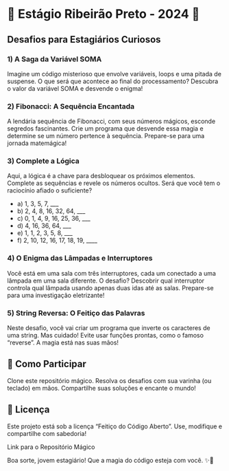 # 🌟 Estágio Ribeirão Preto - 2024 🌟
## Desafios para Estagiários Curiosos
### 1) A Saga da Variável SOMA
Imagine um código misterioso que envolve variáveis, loops e uma pitada de suspense. O que será que acontece ao final do processamento? Descubra o valor da variável SOMA e desvende o enigma!

### 2) Fibonacci: A Sequência Encantada
A lendária sequência de Fibonacci, com seus números mágicos, esconde segredos fascinantes. Crie um programa que desvende essa magia e determine se um número pertence à sequência. Prepare-se para uma jornada matemágica!

### 3) Complete a Lógica
Aqui, a lógica é a chave para desbloquear os próximos elementos. Complete as sequências e revele os números ocultos. Será que você tem o raciocínio afiado o suficiente?

* a) 1, 3, 5, 7, ___
* b) 2, 4, 8, 16, 32, 64, ___ 
* c) 0, 1, 4, 9, 16, 25, 36, ___
* d) 4, 16, 36, 64, ___
* e) 1, 1, 2, 3, 5, 8, ___
* f) 2, 10, 12, 16, 17, 18, 19, ____
### 4) O Enigma das Lâmpadas e Interruptores
Você está em uma sala com três interruptores, cada um conectado a uma lâmpada em uma sala diferente. O desafio? Descobrir qual interruptor controla qual lâmpada usando apenas duas idas até as salas. Prepare-se para uma investigação eletrizante!

### 5) String Reversa: O Feitiço das Palavras
Neste desafio, você vai criar um programa que inverte os caracteres de uma string. Mas cuidado! Evite usar funções prontas, como o famoso “reverse”. A magia está nas suas mãos!

## 🚀 Como Participar
Clone este repositório mágico.
Resolva os desafios com sua varinha (ou teclado) em mãos.
Compartilhe suas soluções e encante o mundo!
## 📜 Licença
Este projeto está sob a licença “Feitiço do Código Aberto”. Use, modifique e compartilhe com sabedoria!

Link para o Repositório Mágico

Boa sorte, jovem estagiário! Que a magia do código esteja com você. ✨🔮
